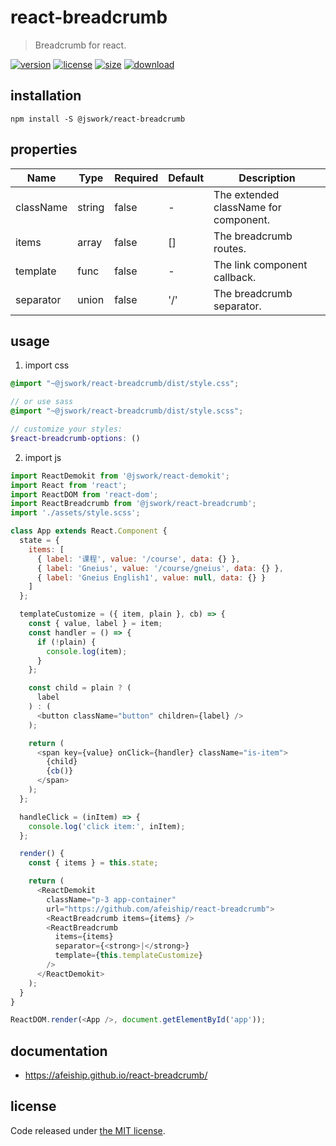 # react-breadcrumb
> Breadcrumb for react.

[![version][version-image]][version-url]
[![license][license-image]][license-url]
[![size][size-image]][size-url]
[![download][download-image]][download-url]

## installation
```shell
npm install -S @jswork/react-breadcrumb
```

## properties
| Name      | Type   | Required | Default | Description                           |
| --------- | ------ | -------- | ------- | ------------------------------------- |
| className | string | false    | -       | The extended className for component. |
| items     | array  | false    | []      | The breadcrumb routes.                |
| template  | func   | false    | -       | The link component callback.          |
| separator | union  | false    | '/'     | The breadcrumb separator.             |


## usage
1. import css
  ```scss
  @import "~@jswork/react-breadcrumb/dist/style.css";

  // or use sass
  @import "~@jswork/react-breadcrumb/dist/style.scss";

  // customize your styles:
  $react-breadcrumb-options: ()
  ```
2. import js
  ```js
  import ReactDemokit from '@jswork/react-demokit';
  import React from 'react';
  import ReactDOM from 'react-dom';
  import ReactBreadcrumb from '@jswork/react-breadcrumb';
  import './assets/style.scss';

  class App extends React.Component {
    state = {
      items: [
        { label: '课程', value: '/course', data: {} },
        { label: 'Gneius', value: '/course/gneius', data: {} },
        { label: 'Gneius English1', value: null, data: {} }
      ]
    };

    templateCustomize = ({ item, plain }, cb) => {
      const { value, label } = item;
      const handler = () => {
        if (!plain) {
          console.log(item);
        }
      };

      const child = plain ? (
        label
      ) : (
        <button className="button" children={label} />
      );

      return (
        <span key={value} onClick={handler} className="is-item">
          {child}
          {cb()}
        </span>
      );
    };

    handleClick = (inItem) => {
      console.log('click item:', inItem);
    };

    render() {
      const { items } = this.state;

      return (
        <ReactDemokit
          className="p-3 app-container"
          url="https://github.com/afeiship/react-breadcrumb">
          <ReactBreadcrumb items={items} />
          <ReactBreadcrumb
            items={items}
            separator={<strong>|</strong>}
            template={this.templateCustomize}
          />
        </ReactDemokit>
      );
    }
  }

  ReactDOM.render(<App />, document.getElementById('app'));

  ```

## documentation
- https://afeiship.github.io/react-breadcrumb/


## license
Code released under [the MIT license](https://github.com/afeiship/react-breadcrumb/blob/master/LICENSE.txt).

[version-image]: https://img.shields.io/npm/v/@jswork/react-breadcrumb
[version-url]: https://npmjs.org/package/@jswork/react-breadcrumb

[license-image]: https://img.shields.io/npm/l/@jswork/react-breadcrumb
[license-url]: https://github.com/afeiship/react-breadcrumb/blob/master/LICENSE.txt

[size-image]: https://img.shields.io/bundlephobia/minzip/@jswork/react-breadcrumb
[size-url]: https://github.com/afeiship/react-breadcrumb/blob/master/dist/react-breadcrumb.min.js

[download-image]: https://img.shields.io/npm/dm/@jswork/react-breadcrumb
[download-url]: https://www.npmjs.com/package/@jswork/react-breadcrumb
